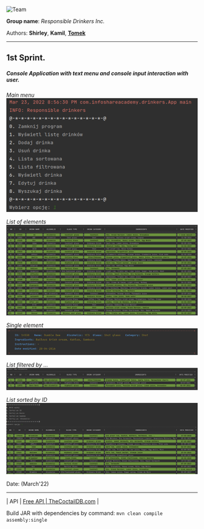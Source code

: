 
![Team](https://www.evereducating.com/wp-content/uploads/2019/01/College-Group-Project-Students-Enjoy-676x442.jpeg)

**Group name**: _Responsible Drinkers Inc._

Authors: **Shirley**, **Kamil**, [**Tomek**](https://github.com/tomek-jaworski-elb)

------------

## **1st Sprint.** 

##### Console Application with text menu and console input interaction with user.

_Main menu_
![img.png](img.png)

_List of elements_
![img_1.png](img_1.png)

_Single element_
![img_2.png](img_2.png)

_List filtered by ..._
![img_3.png](img_3.png)

_List sorted by ID_
![img_4.png](img_4.png)

Date: (March'22)

--------------------------

| API |	[Free API | TheCoctailDB.com](https://www.thecocktaildb.com/api.php)	|


Build JAR with dependencies by command:
`mvn clean compile assembly:single`
